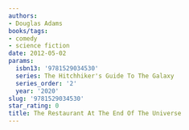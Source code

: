 ```yaml
---
authors:
- Douglas Adams
books/tags:
- comedy
- science fiction
date: 2012-05-02
params:
  isbn13: '9781529034530'
  series: The Hitchhiker's Guide To The Galaxy
  series_order: '2'
  year: '2020'
slug: '9781529034530'
star_rating: 0
title: The Restaurant At The End Of The Universe
---
```


<!--more-->